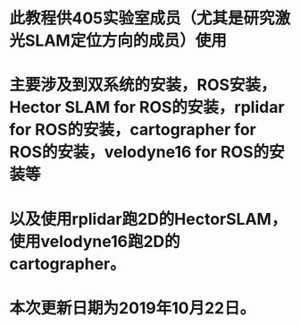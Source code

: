 # 此教程供405实验室成员（尤其是研究激光SLAM定位方向的成员）使用
# 主要涉及到双系统的安装，ROS安装，Hector SLAM for ROS的安装，rplidar for ROS的安装，cartographer for ROS的安装，velodyne16 for ROS的安装等
# 以及使用rplidar跑2D的HectorSLAM，使用velodyne16跑2D的cartographer。
# 本次更新日期为2019年10月22日。
